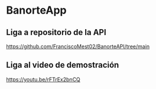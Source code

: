 # BanorteApp

## Liga a repositorio de la API

https://github.com/FranciscoMest02/BanorteAPI/tree/main

## Liga al video de demostración

https://youtu.be/rFTrEx2bnCQ
